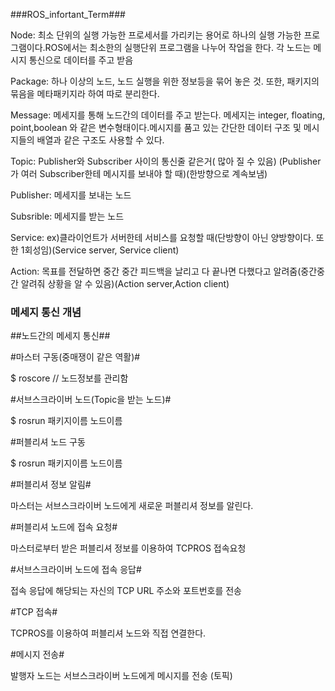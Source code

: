 ###ROS_infortant_Term###

Node: 최소 단위의 실행 가능한 프로세서를 가리키는 용어로 하나의 실행 가능한 프로그램이다.ROS에서는 최소한의 실행단위 프로그램을 나누어 작업을 한다. 각 노드는 메시지 통신으로 데이터를 주고 받음

Package: 하나 이상의 노드, 노드 실행을 위한 정보등을 묶어 놓은 것. 또한, 패키지의 묶음을 메타패키지라 하여 따로 분리한다.

Message: 메세지를 통해 노드간의 데이터를 주고 받는다. 메세지는 integer, floating, point,boolean 와 같은 변수형태이다.메시지를 품고 있는 간단한 데이터 구조 및 메시지들의 배열과 같은 구조도 사용할 수 있다.

Topic: Publisher와 Subscriber 사이의 통신줄 같은거( 많아 질 수 있음) (Publisher가 여러 Subscriber한테 메시지를 보내야 할 때)(한방향으로 계속보냄)

Publisher: 메세지를 보내는 노드

Subsrible: 메세지를 받는 노드

Service: ex)클라이언트가 서버한테 서비스를 요청할 때(단방향이 아닌 양방향이다. 또한 1회성임)(Service server, Service client)

Action: 목표를 전달하면 중간 중간 피드백을 날리고 다 끝나면 다했다고 알려줌(중간중간 알려줘 상황을 알 수 있음)(Action server,Action client)

### 메세지 통신 개념 ###

##노드간의 메세지 통신##

#마스터 구동(중매쟁이 같은 역활)#

$ roscore        // 노드정보를 관리함 

#서브스크라이버 노드(Topic을 받는 노드)#

$ rosrun 패키지이름 노드이름

#퍼블리셔 노드 구동

$ rosrun 패키지이름 노드이름

#퍼블리셔 정보 알림#

마스터는 서브스크라이버 노드에게 새로운 퍼블리셔 정보를 알린다.

#퍼블리셔 노드에 접속 요청#

마스터로부터 받은 퍼블리셔 정보를 이용하여 TCPROS 접속요청

#서브스크라이버 노드에 접속 응답#

접속 응답에 해당되는 자신의 TCP URL 주소와 포트번호를 전송

#TCP 접속#

TCPROS를 이용하여 퍼블리셔 노드와 직접 연결한다.

#메시지 전송#

발행자 노드는 서브스크라이버 노드에게 메시지를 전송 (토픽)








